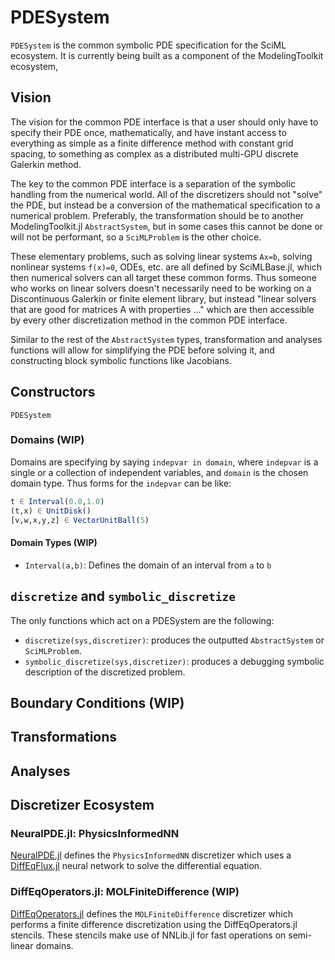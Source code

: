# PDESystem

`PDESystem` is the common symbolic PDE specification for the SciML ecosystem.
It is currently being built as a component of the ModelingToolkit ecosystem,

## Vision

The vision for the common PDE interface is that a user should only have to specify
their PDE once, mathematically, and have instant access to everything as simple
as a finite difference method with constant grid spacing, to something as complex
as a distributed multi-GPU discrete Galerkin method.

The key to the common PDE interface is a separation of the symbolic handling from
the numerical world. All of the discretizers should not "solve" the PDE, but
instead be a conversion of the mathematical specification to a numerical problem.
Preferably, the transformation should be to another ModelingToolkit.jl `AbstractSystem`,
but in some cases this cannot be done or will not be performant, so a `SciMLProblem` is
the other choice.

These elementary problems, such as solving linear systems `Ax=b`, solving nonlinear
systems `f(x)=0`, ODEs, etc. are all defined by SciMLBase.jl, which then numerical
solvers can all target these common forms. Thus someone who works on linear solvers
doesn't necessarily need to be working on a Discontinuous Galerkin or finite element
library, but instead "linear solvers that are good for matrices A with
properties ..." which are then accessible by every other discretization method
in the common PDE interface.

Similar to the rest of the `AbstractSystem` types, transformation and analyses
functions will allow for simplifying the PDE before solving it, and constructing
block symbolic functions like Jacobians.

## Constructors

```@docs
PDESystem
```

### Domains (WIP)

Domains are specifying by saying `indepvar in domain`, where `indepvar` is a
single or a collection of independent variables, and `domain` is the chosen
domain type. Thus forms for the `indepvar` can be like:

```julia
t ∈ Interval(0.0,1.0)
(t,x) ∈ UnitDisk()
[v,w,x,y,z] ∈ VectorUnitBall(5)
```

#### Domain Types (WIP)

- `Interval(a,b)`: Defines the domain of an interval from `a` to `b`

## `discretize` and `symbolic_discretize`

The only functions which act on a PDESystem are the following:

- `discretize(sys,discretizer)`: produces the outputted `AbstractSystem` or
  `SciMLProblem`.
- `symbolic_discretize(sys,discretizer)`: produces a debugging symbolic description
  of the discretized problem.

## Boundary Conditions (WIP)

## Transformations

## Analyses

## Discretizer Ecosystem

### NeuralPDE.jl: PhysicsInformedNN

[NeuralPDE.jl](https://github.com/SciML/NeuralPDE.jl) defines the `PhysicsInformedNN`
discretizer which uses a [DiffEqFlux.jl](https://github.com/SciML/DiffEqFlux.jl)
neural network to solve the differential equation.

### DiffEqOperators.jl: MOLFiniteDifference (WIP)

[DiffEqOperators.jl](https://github.com/SciML/DiffEqOperators.jl) defines the
`MOLFiniteDifference` discretizer which performs a finite difference discretization
using the DiffEqOperators.jl stencils. These stencils make use of NNLib.jl for
fast operations on semi-linear domains.
